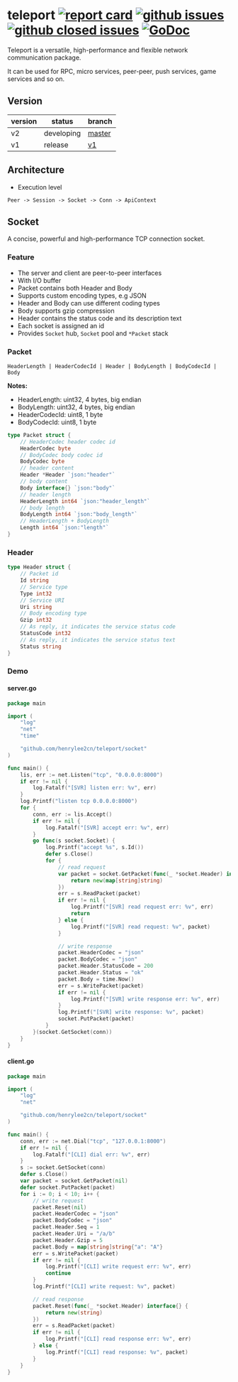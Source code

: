 # teleport [![report card](https://goreportcard.com/badge/github.com/henrylee2cn/teleport?style=flat-square)](http://goreportcard.com/report/henrylee2cn/teleport) [![github issues](https://img.shields.io/github/issues/henrylee2cn/teleport.svg?style=flat-square)](https://github.com/henrylee2cn/teleport/issues?q=is%3Aopen+is%3Aissue) [![github closed issues](https://img.shields.io/github/issues-closed-raw/henrylee2cn/teleport.svg?style=flat-square)](https://github.com/henrylee2cn/teleport/issues?q=is%3Aissue+is%3Aclosed) [![GoDoc](https://img.shields.io/badge/godoc-reference-blue.svg?style=flat-square)](http://godoc.org/github.com/henrylee2cn/teleport) 
<!--  [![GitHub release](https://img.shields.io/github/release/henrylee2cn/teleport.svg?style=flat-square)](https://github.com/henrylee2cn/teleport/releases) -->

Teleport is a versatile, high-performance and flexible network communication package.

It can be used for RPC, micro services, peer-peer, push services, game services and so on.


## Version

version | status | branch
--------|--------|--------
v2      | developing | [master](https://github.com/henrylee2cn/teleport/tree/master)
v1      | release | [v1](https://github.com/henrylee2cn/teleport/tree/v1)


## Architecture

- Execution level

```
Peer -> Session -> Socket -> Conn -> ApiContext
```

## Socket

A concise, powerful and high-performance TCP connection socket.

### Feature

- The server and client are peer-to-peer interfaces
- With I/O buffer
- Packet contains both Header and Body
- Supports custom encoding types, e.g JSON
- Header and Body can use different coding types
- Body supports gzip compression
- Header contains the status code and its description text
- Each socket is assigned an id
- Provides `Socket` hub, `Socket` pool and `*Packet` stack

### Packet

```
HeaderLength | HeaderCodecId | Header | BodyLength | BodyCodecId | Body
```

**Notes:**

- HeaderLength: uint32, 4 bytes, big endian
- BodyLength: uint32, 4 bytes, big endian
- HeaderCodecId: uint8, 1 byte
- BodyCodecId: uint8, 1 byte

```go
type Packet struct {
	// HeaderCodec header codec id
	HeaderCodec byte
	// BodyCodec body codec id
	BodyCodec byte
	// header content
	Header *Header `json:"header"`
	// body content
	Body interface{} `json:"body"`
	// header length
	HeaderLength int64 `json:"header_length"`
	// body length
	BodyLength int64 `json:"body_length"`
	// HeaderLength + BodyLength
	Length int64 `json:"length"`
}
```

### Header

```go
type Header struct {
	// Packet id
	Id string
	// Service type
	Type int32
	// Service URI
	Uri string
	// Body encoding type
	Gzip int32
	// As reply, it indicates the service status code
	StatusCode int32
	// As reply, it indicates the service status text
	Status string
}
```

### Demo

#### server.go


```go
package main

import (
	"log"
	"net"
	"time"

	"github.com/henrylee2cn/teleport/socket"
)

func main() {
	lis, err := net.Listen("tcp", "0.0.0.0:8000")
	if err != nil {
		log.Fatalf("[SVR] listen err: %v", err)
	}
	log.Printf("listen tcp 0.0.0.0:8000")
	for {
		conn, err := lis.Accept()
		if err != nil {
			log.Fatalf("[SVR] accept err: %v", err)
		}
		go func(s socket.Socket) {
			log.Printf("accept %s", s.Id())
			defer s.Close()
			for {
				// read request
				var packet = socket.GetPacket(func(_ *socket.Header) interface{} {
					return new(map[string]string)
				})
				err = s.ReadPacket(packet)
				if err != nil {
					log.Printf("[SVR] read request err: %v", err)
					return
				} else {
					log.Printf("[SVR] read request: %v", packet)
				}

				// write response
				packet.HeaderCodec = "json"
				packet.BodyCodec = "json"
				packet.Header.StatusCode = 200
				packet.Header.Status = "ok"
				packet.Body = time.Now()
				err = s.WritePacket(packet)
				if err != nil {
					log.Printf("[SVR] write response err: %v", err)
				}
				log.Printf("[SVR] write response: %v", packet)
				socket.PutPacket(packet)
			}
		}(socket.GetSocket(conn))
	}
}
```

#### client.go

```go
package main

import (
	"log"
	"net"

	"github.com/henrylee2cn/teleport/socket"
)

func main() {
	conn, err := net.Dial("tcp", "127.0.0.1:8000")
	if err != nil {
		log.Fatalf("[CLI] dial err: %v", err)
	}
	s := socket.GetSocket(conn)
	defer s.Close()
	var packet = socket.GetPacket(nil)
	defer socket.PutPacket(packet)
	for i := 0; i < 10; i++ {
		// write request
		packet.Reset(nil)
		packet.HeaderCodec = "json"
		packet.BodyCodec = "json"
		packet.Header.Seq = 1
		packet.Header.Uri = "/a/b"
		packet.Header.Gzip = 5
		packet.Body = map[string]string{"a": "A"}
		err = s.WritePacket(packet)
		if err != nil {
			log.Printf("[CLI] write request err: %v", err)
			continue
		}
		log.Printf("[CLI] write request: %v", packet)

		// read response
		packet.Reset(func(_ *socket.Header) interface{} {
			return new(string)
		})
		err = s.ReadPacket(packet)
		if err != nil {
			log.Printf("[CLI] read response err: %v", err)
		} else {
			log.Printf("[CLI] read response: %v", packet)
		}
	}
}
```